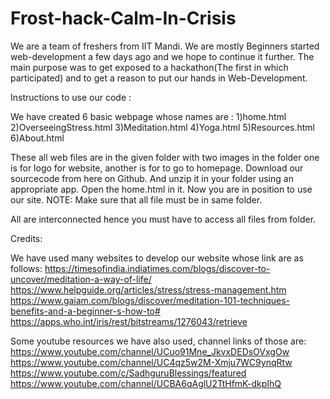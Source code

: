 # Frost-hack-Calm-In-Crisis

We are a team of freshers from IIT Mandi. We are mostly Beginners started web-development a few days ago and we hope
to continue it further. The main purpose was to get exposed to a hackathon(The first in which participated) and to
get a reason to put our hands in Web-Development.

Instructions to use our code :

We have created 6 basic webpage whose names are :
1)home.html
2)OverseeingStress.html
3)Meditation.html
4)Yoga.html
5)Resources.html
6)About.html

These all web files are in the given folder with two images in the folder one is for logo for website, another is for to go to homepage.
Download our sourcecode from here on Github.
And unzip it in your folder using an appropriate app.
Open the home.html in it.
Now you are in position to use our site.
NOTE: Make sure that all file must be in same folder.

All are interconnected hence you must have to access all files from folder.

Credits:

We have used many websites to develop our website whose link are as follows:
https://timesofindia.indiatimes.com/blogs/discover-to-uncover/meditation-a-way-of-life/
https://www.helpguide.org/articles/stress/stress-management.htm
https://www.gaiam.com/blogs/discover/meditation-101-techniques-benefits-and-a-beginner-s-how-to#
https://apps.who.int/iris/rest/bitstreams/1276043/retrieve

Some youtube resources we have also used, channel links of those are:
https://www.youtube.com/channel/UCuo91Mne_JkvxDEDsOVxgOw
https://www.youtube.com/channel/UC4qz5w2M-Xmju7WC9ynqRtw
https://www.youtube.com/c/SadhguruBlessings/featured
https://www.youtube.com/channel/UCBA6qAglU2TtHfmK-dkpIhQ
